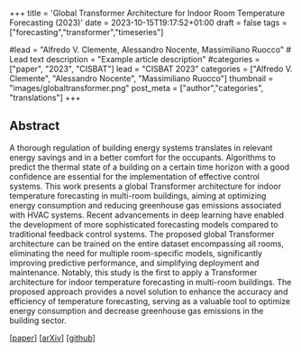 +++
title = 'Global Transformer Architecture for Indoor Room Temperature Forecasting (2023)'
date = 2023-10-15T19:17:52+01:00
draft = false
tags = ["forecasting","transformer","timeseries"]

#lead = "Alfredo V. Clemente, Alessandro Nocente, Massimiliano Ruocco" # Lead text
description =  "Example article description"
#categories = ["paper", "2023", "CISBAT"]
lead = "CISBAT 2023"
categories = ["Alfredo V. Clemente", "Alessandro Nocente", "Massimiliano Ruocco"]
thumbnail = "images/globaltransformer.png"
post_meta = ["author","categories", "translations"]
+++

## Abstract
A thorough regulation of building energy systems translates in relevant energy savings and in a better comfort for the occupants. Algorithms to predict the thermal state of a building on a certain time horizon with a good confidence are essential for the implementation of effective control systems. This work presents a global Transformer architecture for indoor temperature forecasting in multi-room buildings, aiming at optimizing energy consumption and reducing greenhouse gas emissions associated with HVAC systems. Recent advancements in deep learning have enabled the development of more sophisticated forecasting models compared to traditional feedback control systems. The proposed global Transformer architecture can be trained on the entire dataset encompassing all rooms, eliminating the need for multiple room-specific models, significantly improving predictive performance, and simplifying deployment and maintenance. Notably, this study is the first to apply a Transformer architecture for indoor temperature forecasting in multi-room buildings. The proposed approach provides a novel solution to enhance the accuracy and efficiency of temperature forecasting, serving as a valuable tool to optimize energy consumption and decrease greenhouse gas emissions in the building sector.

[[paper]()]
[[arXiv](https://arxiv.org/abs/2310.20476)]
[[github]()]
